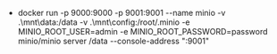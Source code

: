 - docker run -p 9000:9000 -p 9001:9001 --name minio  -v .\mnt\data:/data -v .\mnt\config:/root/.minio  -e MINIO_ROOT_USER=admin  -e MINIO_ROOT_PASSWORD=password  minio/minio server /data --console-address ":9001"
